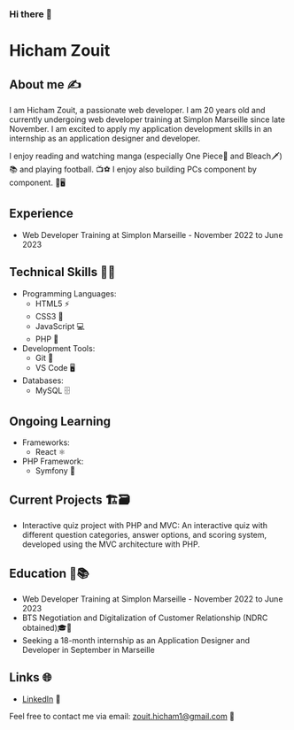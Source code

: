 ### Hi there 👋

# Hicham Zouit

## About me ✍️
I am Hicham Zouit, a passionate web developer. I am 20 years old and currently undergoing web developer training at Simplon Marseille since late November. I am excited to apply my application development skills in an internship as an application designer and developer.

I enjoy reading and watching manga (especially One Piece👒 and Bleach🗡️)📚 and playing football. 📺⚽️
I enjoy also building PCs component by component. 🔧🖥

## Experience
- Web Developer Training at Simplon Marseille - November 2022 to June 2023

## Technical Skills 👨‍💻
- Programming Languages: 
    - HTML5 ⚡️
    - CSS3 🎨
    - JavaScript 💻
    - PHP 🐘
- Development Tools: 
    - Git 🐙
    - VS Code 🖥️
- Databases: 
    - MySQL 🗄️
## Ongoing Learning
- Frameworks: 
    - React ⚛️
- PHP Framework: 
    - Symfony 🎵

## Current Projects 🏗️🗃️
- Interactive quiz project with PHP and MVC: An interactive quiz with different question categories, answer options, and scoring system, developed using the MVC architecture with PHP.

## Education 🏫📚
- Web Developer Training at Simplon Marseille - November 2022 to June 2023
- BTS Negotiation and Digitalization of Customer Relationship (NDRC obtained)🎓📜
- Seeking a 18-month internship as an Application Designer and Developer in September in Marseille

## Links 🌐
- [LinkedIn](https://www.linkedin.com/in/hicham-zouit-2a46701b9/) 💼

Feel free to contact me via email: zouit.hicham1@gmail.com 📧
